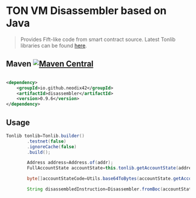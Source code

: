 # TON VM Disassembler based on Java

> Provides Fift-like code from smart contract source.
> Latest Tonlib libraries can be
> found [here](https://github.com/ton-blockchain/ton/actions).

## Maven [![Maven Central][maven-central-svg]][maven-central]

```xml

<dependency>
    <groupId>io.github.neodix42</groupId>
    <artifactId>disassembler</artifactId>
    <version>0.9.6</version>
</dependency>
```

## Usage

```java
Tonlib tonlib=Tonlib.builder()
        .testnet(false)
        .ignoreCache(false)
        .build();

        Address address=Address.of(addr);
        FullAccountState accountState=this.tonlib.getAccountState(address);

        byte[]accountStateCode=Utils.base64ToBytes(accountState.getAccount_state().getCode());

        String disassembledInstruction=Disassembler.fromBoc(accountStateCode);
```

[maven-central-svg]: https://img.shields.io/maven-central/v/io.github.neodix42/disassembler?color=red

[maven-central]: https://mvnrepository.com/artifact/io.github.neodix42/disassembler
